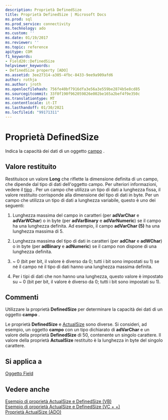 ```yaml
---
description: Proprietà DefinedSize
title: Proprietà DefinedSize | Microsoft Docs
ms.prod: sql
ms.prod_service: connectivity
ms.technology: ado
ms.custom: ''
ms.date: 01/19/2017
ms.reviewer: ''
ms.topic: reference
apitype: COM
f1_keywords:
- Field20::DefinedSize
helpviewer_keywords:
- DefinedSize property [ADO]
ms.assetid: 3ee27314-a305-4fbc-8433-9ee9a909afd6
author: rothja
ms.author: jroth
ms.openlocfilehash: 756fe40bf7916dfa3e56a3e559be2874b5e8cd85
ms.sourcegitcommit: 33f0f190f962059826e002be165a2bef4f9e350c
ms.translationtype: MT
ms.contentlocale: it-IT
ms.lasthandoff: 01/30/2021
ms.locfileid: "99171311"
---
```

# <a name="definedsize-property"></a>Proprietà DefinedSize
Indica la capacità dei dati di un oggetto [campo](../../../ado/reference/ado-api/field-object.md) .  
  
## <a name="return-value"></a>Valore restituito  
 Restituisce un valore **Long** che riflette la dimensione definita di un campo, che dipende dal tipo di dati dell'oggetto campo. Per ulteriori informazioni, vedere il [tipo](../../../ado/reference/ado-api/type-property-ado.md) . Per un campo che utilizza un tipo di dati a lunghezza fissa, il valore restituito corrisponde alla dimensione del tipo di dati in byte. Per un campo che utilizza un tipo di dati a lunghezza variabile, questo è uno dei seguenti:  
  
1.  Lunghezza massima del campo in caratteri (per **adVarChar** e **adVarWChar**) o in byte (per **adVarBinary** e **adVarNumeric**) se il campo ha una lunghezza definita. Ad esempio, il campo **adVarChar (5)** ha una lunghezza massima di 5.  
  
2.  Lunghezza massima del tipo di dati in caratteri (per **adChar** e **adWChar**) o in byte (per **adBinary** e **adNumeric**) se il campo non dispone di una lunghezza definita.  
  
3.  ~ 0 (bit per bit, il valore è diverso da 0; tutti i bit sono impostati su 1) se né il campo né il tipo di dati hanno una lunghezza massima definita.  
  
4.  Per i tipi di dati che non hanno una lunghezza, questo valore è impostato su ~ 0 (bit per bit, il valore è diverso da 0; tutti i bit sono impostati su 1).  
  
## <a name="remarks"></a>Commenti  
 Utilizzare la proprietà **DefinedSize** per determinare la capacità dei dati di un oggetto **campo** .  
  
 Le proprietà **DefinedSize** e [ActualSize](../../../ado/reference/ado-api/actualsize-property-ado.md) sono diverse. Si consideri, ad esempio, un oggetto **campo** con un tipo dichiarato di **adVarChar** e un valore della proprietà **DefinedSize** di 50, contenente un singolo carattere. Il valore della proprietà **ActualSize** restituito è la lunghezza in byte del singolo carattere.  
  
## <a name="applies-to"></a>Si applica a  
 [Oggetto Field](../../../ado/reference/ado-api/field-object.md)  
  
## <a name="see-also"></a>Vedere anche  
 [Esempio di proprietà ActualSize e DefinedSize (VB)](../../../ado/reference/ado-api/actualsize-and-definedsize-properties-example-vb.md)   
 [Esempio di proprietà ActualSize e DefinedSize (VC + +)](../../../ado/reference/ado-api/actualsize-and-definedsize-properties-example-vc.md)   
 [Proprietà ActualSize (ADO)](../../../ado/reference/ado-api/actualsize-property-ado.md)
